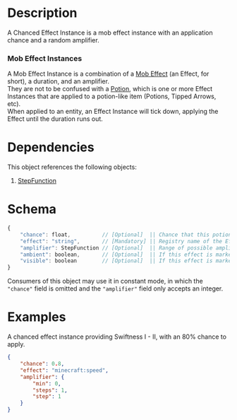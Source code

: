 # Description
A Chanced Effect Instance is a mob effect instance with an application chance and a random amplifier.

### Mob Effect Instances
A Mob Effect Instance is a combination of a [Mob Effect](https://minecraft.wiki/w/Effect) (an Effect, for short), a duration, and an amplifier.  
They are not to be confused with a [Potion](https://minecraft.wiki/w/Potion#Effect_potions), which is one or more Effect Instances that are applied to a potion-like item (Potions, Tipped Arrows, etc).  
When applied to an entity, an Effect Instance will tick down, applying the Effect until the duration runs out.  

# Dependencies
This object references the following objects:
1. [StepFunction](./StepFunction.md)

# Schema
```js
{
    "chance": float,          // [Optional]  || Chance that this potion will be applied. 1.0 = 100% chance. Default value = 1.0.
    "effect": "string",       // [Mandatory] || Registry name of the Effect to use.
    "amplifier": StepFunction // [Optional]  || Range of possible amplifiers. The output of the function will be truncated to an integer. Default value = 0.
    "ambient": boolean,       // [Optional]  || If this effect is marked as ambient. Default value = true.
    "visible": boolean        // [Optional]  || If this effect is marked as visible. Default value = false.
}
```

Consumers of this object may use it in constant mode, in which the `"chance"` field is omitted and the `"amplifier"` field only accepts an integer.

# Examples
A chanced effect instance providing Swiftness I - II, with an 80% chance to apply.
```json
{
    "chance": 0.8,
    "effect": "minecraft:speed",
    "amplifier": {
        "min": 0,
        "steps": 1,
        "step": 1
    }
}
```